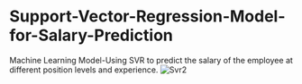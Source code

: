 # Support-Vector-Regression-Model-for-Salary-Prediction
Machine Learning Model-Using SVR to predict the salary of the employee at different position levels and experience.
![Svr2](https://user-images.githubusercontent.com/86152376/157424727-bee566ee-0bb1-47f3-899e-ea23aec9cc6c.png)
